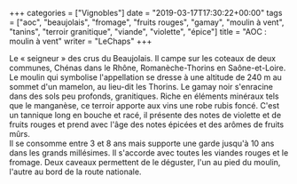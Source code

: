 +++
categories = ["Vignobles"]
date = "2019-03-17T17:30:22+00:00"
tags = ["aoc", "beaujolais", "fromage", "fruits rouges", "gamay", "moulin à vent", "tanins", "terroir granitique", "viande", "violette", "épice"] 
title = "AOC : moulin à vent"
writer = "LeChaps"
+++

Le « seigneur » des crus du Beaujolais. Il campe sur les coteaux de deux communes, Chénas dans le Rhône, Romanèche-Thorins en Saône-et-Loire.  
Le moulin qui symbolise l'appellation se dresse à une altitude de 240 m au sommet d'un mamelon, au lieu-dit les Thorins. Le gamay noir s'enracine dans des sols peu profonds, granitiques. Riche en éléments minéraux tels que le manganèse, ce terroir apporte aux vins une robe rubis foncé. C'est un tannique long en bouche et racé, il présente des notes de violette et de fruits rouges et prend avec l'âge des notes épicées et des arômes de fruits mûrs.  
Il se consomme entre 3 et 8 ans mais supporte une garde jusqu'à 10 ans dans les grands millésimes. Il s'accorde avec toutes les viandes rouges et le fromage. Deux caveaux permettent de le déguster, l'un au pied du moulin, l'autre au bord de la route nationale.
